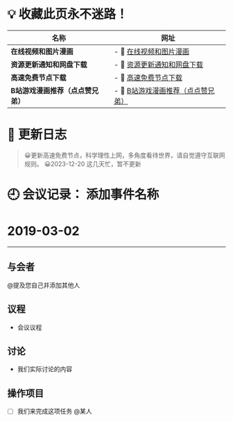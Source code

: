# 💡 收藏此页永不迷路！

| **名称**  |网址|
| ------- | ----------------------- |
| **在线视频和图片漫画** |- 🔗 [在线视频和图片漫画](https://60mn4j-my.sharepoint.com/:w:/g/personal/hmacg_tndhm_onmicrosoft_com/EQBZoX6rO3dOks3Qmk6xYl0BpOElfYXeu6ZDoOZuUv7kTw)|
| **资源更新通知和网盘下载**  | - 🔗 [资源更新通知和网盘下载](https://60mn4j-my.sharepoint.com/:f:/g/personal/hmacg_tndhm_onmicrosoft_com/EmY_jRExOtZOn1gMdUsvgasBZBbr8vuU1ZzRjIVttBPwEA)|
| **高速免费节点下载**  |- 🔗 [高速免费节点下载](https://github.com/hmacgch/free/releases/download/free/2024.01.09.txt)|
| **B站游戏漫画推荐（点点赞兄弟）**  |- 🔗 [B站游戏漫画推荐（点点赞兄弟）](https://space.bilibili.com/3546569697659226)|

# 📖 更新日志
> 😀更新高速免费节点，科学理性上网，多角度看待世界，请自觉遵守互联网规则。
> 😀2023-12-20 这几天忙，暂不更新
> 

# 🕘 会议记录： 添加事件名称

# 2019-03-02

****
## 与会者

@提及您自己并添加其他人


## 议程
- 会议议程


## 讨论
- 我们实际讨论的内容


## 操作项目

- [ ] 我们来完成这项任务 @某人
